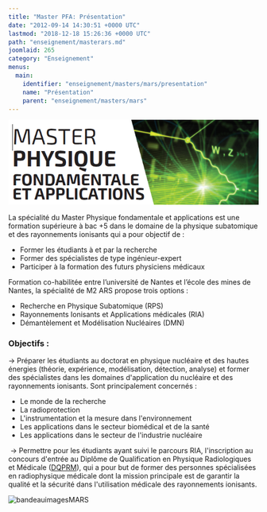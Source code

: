 ```yaml
---
title: "Master PFA: Présentation"
date: "2012-09-14 14:30:51 +0000 UTC"
lastmod: "2018-12-18 15:26:36 +0000 UTC"
path: "enseignement/masterars.md"
joomlaid: 265
category: "Enseignement"
menus:
  main:
    identifier: "enseignement/masters/mars/presentation"
    name: "Présentation"
    parent: "enseignement/masters/mars"
---
```

[](images/Enseignement/EDT-26.09.2014.pdf)![PFA](images/PFA.png)

La spécialité du Master Physique fondamentale et applications est une formation supérieure à bac +5 dans le domaine de la physique subatomique et des rayonnements ionisants qui a pour objectif de :

*   Former les étudiants à et par la recherche
*   Former des spécialistes de type ingénieur-expert
*   Participer à la formation des futurs physiciens médicaux

Formation co-habilitée entre l’université de Nantes et l’école des mines de Nantes, la spécialité de M2 ARS propose trois options :

*   Recherche en Physique Subatomique (RPS)
*   Rayonnements Ionisants et Applications médicales (RIA)
*   Démantèlement et Modélisation Nucléaires (DMN)

### Objectifs :

→ Préparer les étudiants au doctorat en physique nucléaire et des hautes énergies (théorie, expérience, modélisation, détection, analyse) et former des spécialistes dans les domaines d'application du nucléaire et des rayonnements ionisants. Sont principalement concernés :

*   Le monde de la recherche
*   La radioprotection
*   L'instrumentation et la mesure dans l'environnement
*   Les applications dans le secteur biomédical et de la santé
*   Les applications dans le secteur de l'industrie nucléaire

 → Permettre pour les étudiants ayant suivi le parcours RIA, l'inscription au concours d'entrée au Diplôme de Qualification en Physique Radiologiques et Médicale ([DQPRM](http://www-instn.cea.fr/-DQPRM-Physique-medicale-.html)), qui a pour but de former des personnes spécialisées en radiophysique médicale dont la mission principale est de garantir la qualité et la sécurité dans l'utilisation médicale des rayonnements ionisants.

![bandeauimagesMARS](images/Enseignement/bandeauimagesMARS.jpg)
